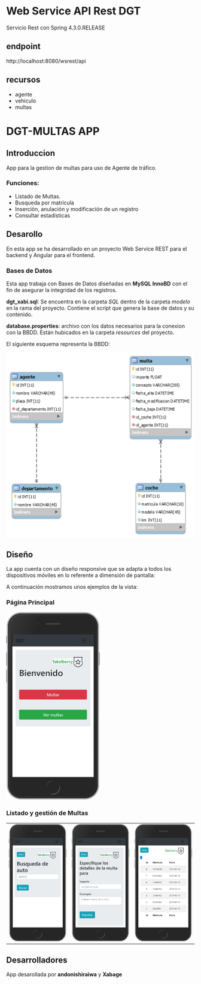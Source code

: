 # Web Service API Rest DGT

Servicio Rest con Spring 4.3.0.RELEASE

## endpoint

http://localhost:8080/wsrest/api

## recursos

* agente
* vehiculo
* multas

# DGT-MULTAS APP

## Introduccion

App para la gestion de multas para uso de Agente de tráfico.

### Funciones:
* Listado de Multas.
* Busqueda por matrícula
* Inserción, anulación y modificación de un registro
* Consultar estadísticas


## Desarollo
En esta app se ha desarrollado en un proyecto Web Service REST para el backend y Angular para el frontend.

### Bases de Datos

Esta app trabaja con Bases de Datos diseñadas en **MySQL InnoBD** con el fin de asegurar la integridad de los registros.

**dgt_xabi.sql**: Se encuentra en la carpeta *SQL* dentro de la carpeta *modelo* en la rama del proyecto. Contiene el script que genera la base de datos y su contenido.

**database.properties**: archivo con los datos necesarios para la conexion con la BBDD. Están hubicados en la carpeta *resources* del proyecto.


El siguiente esquema representa la BBDD:

<img src="https://github.com/andonishiraiwa/dgt/blob/master/SQL/multas.png"></img>



## Diseño 
La app cuenta con un diseño responsive que se adapta a todos los dispositivos móviles en lo referente a dimensión de pantalla:
 
  A continuación mostramos unos ejemplos de la vista:
  
 ### Página Principal
 <img src="https://github.com/andonishiraiwa/dgt/blob/master/src/main/webapp/images/readme/index.png" width="250" height="500">
  
 ### Listado y gestión de Multas
 
<table>
<tr>
<td width="20%"><img src="https://github.com/andonishiraiwa/dgt/blob/master/src/main/webapp/images/readme/buscar.png"></td>
<td width="20%"><img src="https://github.com/andonishiraiwa/dgt/blob/master/src/main/webapp/images/readme/redactar.png"></td>
<td width="20%"><img src="https://github.com/andonishiraiwa/dgt/blob/master/src/main/webapp/images/readme/lista.png"></td>

 </tr>
 
 </table>
 

## Desarrolladores
App desarollada por **andonishiraiwa** y **Xabage**